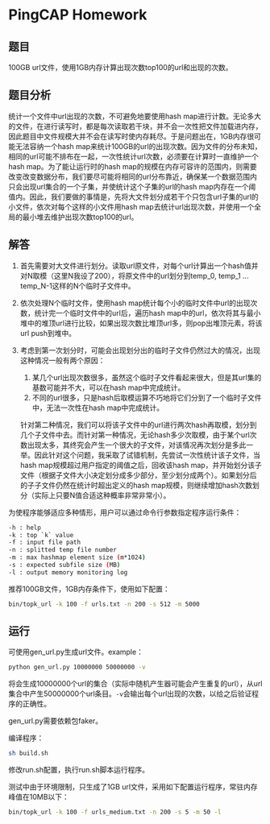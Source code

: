 # PingCAP Homework

## 题目

100GB url文件，使用1GB内存计算出现次数top100的url和出现的次数。

## 题目分析

统计一个文件中url出现的次数，不可避免地要使用hash map进行计数。无论多大的文件，在进行读写时，都是每次读取若干块，并不会一次性把文件加载进内存，因此题目中文件规模大并不会在读写时使内存耗尽。于是问题出在，1GB内存很可能无法容纳一个hash map来统计100GB的url的出现次数。因为文件的分布未知，相同的url可能不排布在一起，一次性统计url次数，必须要在计算时一直维护一个hash map。为了能让运行时的hash map的规模在内存可容许的范围内，则需要改变改变数据分布，我们要尽可能将相同的url分布靠近，确保某一个数据范围内只会出现url集合的一个子集，并使统计这个子集的url的hash map内存在一个阈值内。因此，我们要做的事情是，先将大文件划分成若干个只包含url子集的url的小文件，依次对每个这样的小文件用hash map去统计url出现次数，并使用一个全局的最小堆去维护出现次数top100的url。

## 解答

1. 首先需要对大文件进行划分。读取url原文件，对每个url计算出一个hash值并对N取模（这里N我设了200），将原文件中的url划分到temp_0, temp_1 ... temp_N-1这样的N个临时子文件中。

2. 依次处理N个临时文件，使用hash map统计每个小的临时文件中url的出现次数，统计完一个临时文件中的url后，遍历hash map中的url，依次将其与最小堆中的堆顶url进行比较，如果出现次数比堆顶url多，则pop出堆顶元素，将该url push到堆中。

3. 考虑到第一次划分时，可能会出现划分出的临时子文件仍然过大的情况，出现这种情况一般有两个原因：

   1. 某几个url出现次数很多，虽然这个临时子文件看起来很大，但是其url集的基数可能并不大，可以在hash map中完成统计。
   2. 不同的url很多，只是hash后取模运算不巧地将它们分到了一个临时子文件中，无法一次性在hash map中完成统计。

   针对第二种情况，我们可以将该子文件中的url进行两次hash再取模，划分到几个子文件中去。而针对第一种情况，无论hash多少次取模，由于某个url次数出现太多，其终究会产生一个很大的子文件，对该情况再次划分是多此一举。因此针对这个问题，我采取了试错机制，先尝试一次性统计该子文件，当hash map规模超过用户指定的阈值之后，回收该hash map，并开始划分该子文件（根据子文件大小决定划分成多少部分，至少划分成两个）。如果划分后的子子文件仍然在统计时超出定义的hash map规模，则继续增加hash次数划分（实际上只要N值合适这种概率非常非常小）。

为使程序能够适应多种情形，用户可以通过命令行参数指定程序运行条件：

```bash
-h : help
-k : top `k` value
-f : input file path
-n : splitted temp file number
-m : max hashmap element size (m*1024)
-s : expected subfile size (MB)
-l : output memory monitoring log
```

推荐100GB文件，1GB内存条件下，使用如下配置：

```bash
bin/topk_url -k 100 -f urls.txt -n 200 -s 512 -m 5000
```

## 运行

可使用gen_url.py生成url文件。example：

```bash
python gen_url.py 10000000 50000000 -v
```

将会生成10000000个url的集合（实际中随机产生器可能会产生重复的url），从url集合中产生50000000个url条目。`-v`会输出每个url出现的次数，以给之后验证程序的正确性。

gen_url.py需要依赖包faker。

编译程序：

```bash
sh build.sh
```

修改run.sh配置，执行run.sh脚本运行程序。

测试中由于环境限制，只生成了1GB url文件，采用如下配置运行程序，常驻内存峰值在10MB以下：

```bash
bin/topk_url -k 100 -f urls_medium.txt -n 200 -s 5 -m 50 -l
```





